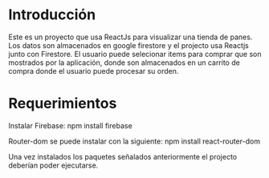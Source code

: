 # Introducción
Este es un proyecto que usa ReactJs para visualizar una tienda de panes. Los datos son almacenados en google firestore y el projecto usa Reactjs junto con Firestore. El usuario puede selecionar items para comprar que son mostrados por la aplicación, donde son almacenados en un carrito de compra donde el usuario puede procesar su orden.

# Requerimientos

Instalar Firebase:
npm install firebase

Router-dom se puede instalar con la siguiente:
npm install react-router-dom

Una vez instalados los paquetes señalados anteriormente el projecto deberían poder ejecutarse.
